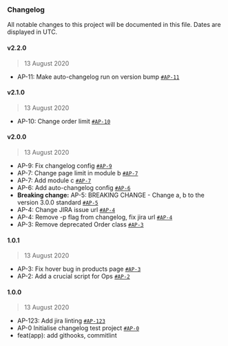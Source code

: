 ### Changelog

All notable changes to this project will be documented in this file. Dates are displayed in UTC.

#### v2.2.0

> 13 August 2020

- AP-11: Make auto-changelog run on version bump [`#AP-11`](https://issues.apache.org/jira/browse/AP-11)

#### v2.1.0

> 13 August 2020

- AP-10: Change order limit [`#AP-10`](https://issues.apache.org/jira/browse/AP-10)

#### v2.0.0

> 13 August 2020

- AP-9: Fix changelog config [`#AP-9`](https://issues.apache.org/jira/browse/AP-9)
- AP-7: Change page limit in module b [`#AP-7`](https://issues.apache.org/jira/browse/AP-7)
- AP-7: Add module c [`#AP-7`](https://issues.apache.org/jira/browse/AP-7)
- AP-6: Add auto-changelog config [`#AP-6`](https://issues.apache.org/jira/browse/AP-6)
- **Breaking change:** AP-5: BREAKING CHANGE - Change a, b to the version 3.0.0 standard [`#AP-5`](https://issues.apache.org/jira/browse/AP-5)
- AP-4: Change JIRA issue url [`#AP-4`](https://issues.apache.org/jira/browse/AP-4)
- AP-4: Remove -p flag from changelog, fix jira url [`#AP-4`](https://issues.apache.org/jira/browse/AP-4)
- AP-3: Remove deprecated Order class [`#AP-3`](https://issues.apache.org/jira/browse/AP-3)

#### 1.0.1

> 13 August 2020

- AP-3: Fix hover bug in products page [`#AP-3`](https://issues.apache.org/jira/browse/AP-3)
- AP-2: Add a crucial script for Ops [`#AP-2`](https://issues.apache.org/jira/browse/AP-2)

#### 1.0.0

> 13 August 2020

- AP-123: Add jira linting [`#AP-123`](https://issues.apache.org/jira/browse/AP-123)
- AP-0 Initialise changelog test project [`#AP-0`](https://issues.apache.org/jira/browse/AP-0)
- feat(app): add githooks, commitlint
